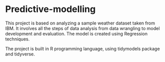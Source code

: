 # Predictive-modelling
This project is based on analyzing a sample weather dataset taken from IBM. It involves all the steps of data analysis from data wrangling to model development and evaluation. The model is created using Regression techniques. 

The project is built in R programming language, using tidymodels package and tidyverse.

